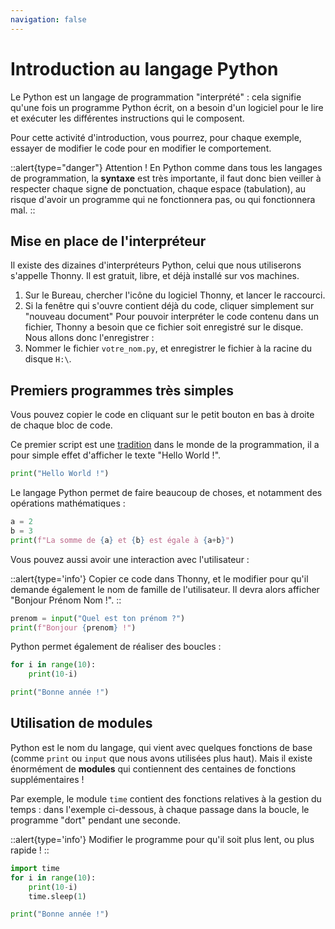 ```yaml
---
navigation: false
---
```

# Introduction au langage Python

Le Python est un langage de programmation "interprété" : cela signifie qu'une fois un programme Python écrit, on a besoin d'un logiciel pour le lire et exécuter les différentes instructions qui le composent.

Pour cette activité d'introduction, vous pourrez, pour chaque exemple, essayer de modifier le code pour en modifier le comportement. 

::alert{type="danger"}
Attention ! En Python comme dans tous les langages de programmation, la **syntaxe** est très importante, il faut donc bien veiller à respecter chaque signe de ponctuation, chaque espace (tabulation), au risque d'avoir un programme qui ne fonctionnera pas, ou qui fonctionnera mal.
::

## Mise en place de l'interpréteur
Il existe des dizaines d'interpréteurs Python, celui que nous utiliserons s'appelle Thonny. Il est gratuit, libre, et déjà installé sur vos machines.
1. Sur le Bureau, chercher l'icône du logiciel Thonny, et lancer le raccourci.
2. Si la fenêtre qui s'ouvre contient déjà du code, cliquer simplement sur "nouveau document"
Pour pouvoir interpréter le code contenu dans un fichier, Thonny a besoin que ce fichier soit enregistré sur le disque. Nous allons donc l'enregistrer :
3. Nommer le fichier `votre_nom.py`, et enregistrer le fichier à la racine du disque `H:\`.


## Premiers programmes très simples
Vous pouvez copier le code en cliquant sur le petit bouton en bas à droite de chaque bloc de code.

Ce premier script est une [tradition](http://helloworldcollection.de/) dans le monde de la programmation, il a pour simple effet d'afficher le texte "Hello World !". 
```py
print("Hello World !")
```

Le langage Python permet de faire beaucoup de choses, et notamment des opérations mathématiques :
```py
a = 2
b = 3
print(f"La somme de {a} et {b} est égale à {a+b}")
```

Vous pouvez aussi avoir une interaction avec l'utilisateur :

::alert{type='info'}
Copier ce code dans Thonny, et le modifier pour qu'il demande également le nom de famille de l'utilisateur. Il devra alors afficher "Bonjour Prénom Nom !".
::

```py
prenom = input("Quel est ton prénom ?")
print(f"Bonjour {prenom} !")
```

Python permet également de réaliser des boucles :
```py
for i in range(10):
    print(10-i)

print("Bonne année !")
```

## Utilisation de modules
Python est le nom du langage, qui vient avec quelques fonctions de base (comme `print` ou `input` que nous avons utilisées plus haut). Mais il existe énormément de **modules** qui contiennent des centaines de fonctions supplémentaires !

Par exemple, le module `time` contient des fonctions relatives à la gestion du temps : dans l'exemple ci-dessous, à chaque passage dans la boucle, le programme "dort" pendant une seconde.

::alert{type='info'}
Modifier le programme pour qu'il soit plus lent, ou plus rapide !
::

```py
import time
for i in range(10):
    print(10-i)
    time.sleep(1)

print("Bonne année !")
```
